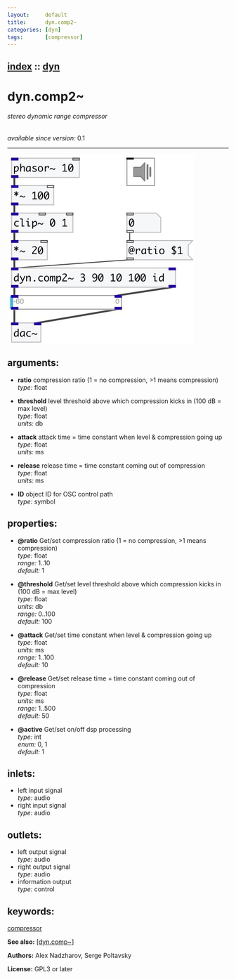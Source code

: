 ```yaml
---
layout:     default
title:      dyn.comp2~
categories: [dyn]
tags:       [compressor]
---
```

[index](index.html) :: [dyn](category_dyn.html)
---

# dyn.comp2~

###### stereo dynamic range compressor

*available since version:* 0.1

---




[![example](../examples/img/dyn.comp2~.jpg)](../examples/pd/dyn.comp2~.pd)



## arguments:

* **ratio**
compression ratio (1 = no compression, &gt;1 means compression)<br>
_type:_ float<br>

* **threshold**
level threshold above which compression kicks in (100 dB = max level)<br>
_type:_ float<br>
_units:_ db<br>

* **attack**
attack time = time constant when level &amp; compression going up<br>
_type:_ float<br>
_units:_ ms<br>

* **release**
release time = time constant coming out of compression<br>
_type:_ float<br>
_units:_ ms<br>

* **ID**
object ID for OSC control path<br>
_type:_ symbol<br>





## properties:

* **@ratio** 
Get/set compression ratio (1 = no compression, &gt;1 means compression)<br>
_type:_ float<br>
_range:_ 1..10<br>
_default:_ 1<br>

* **@threshold** 
Get/set level threshold above which compression kicks in (100 dB = max level)<br>
_type:_ float<br>
_units:_ db<br>
_range:_ 0..100<br>
_default:_ 100<br>

* **@attack** 
Get/set time constant when level &amp; compression going up<br>
_type:_ float<br>
_units:_ ms<br>
_range:_ 1..100<br>
_default:_ 10<br>

* **@release** 
Get/set release time = time constant coming out of compression<br>
_type:_ float<br>
_units:_ ms<br>
_range:_ 1..500<br>
_default:_ 50<br>

* **@active** 
Get/set on/off dsp processing<br>
_type:_ int<br>
_enum:_ 0, 1<br>
_default:_ 1<br>



## inlets:

* left input signal<br>
_type:_ audio
* right input signal<br>
_type:_ audio



## outlets:

* left output signal<br>
_type:_ audio
* right output signal<br>
_type:_ audio
* information output<br>
_type:_ control



## keywords:

[compressor](keywords/compressor.html)



**See also:**
[\[dyn.comp~\]](dyn.comp~.html)




**Authors:** Alex Nadzharov, Serge Poltavsky




**License:** GPL3 or later





